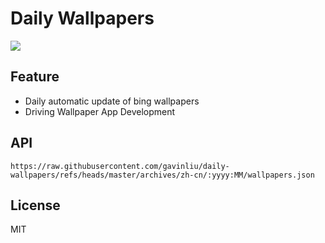 # Daily Wallpapers
  
![](https://www.bing.com/th?id=OHR.SeaTurtleBrazil_ZH-CN6907161064_UHD.jpg)

## Feature

- Daily automatic update of bing wallpapers
- Driving Wallpaper App Development

## API

```
https://raw.githubusercontent.com/gavinliu/daily-wallpapers/refs/heads/master/archives/zh-cn/:yyyy:MM/wallpapers.json
```

## License

MIT
  